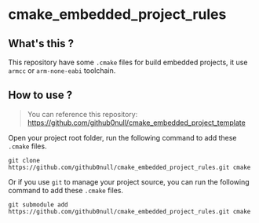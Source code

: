 # cmake_embedded_project_rules

## What's this ?

This repository have some `.cmake` files for build embedded projects, it use `armcc` or `arm-none-eabi` toolchain.

## How to use ?

> You can reference this repository: https://github.com/github0null/cmake_embedded_project_template

Open your project root folder, run the following command to add these `.cmake` files.

```shell
git clone https://github.com/github0null/cmake_embedded_project_rules.git cmake
```

Or if you use `git` to manage your project source, you can run the following command to add these `.cmake` files.

```shell
git submodule add https://github.com/github0null/cmake_embedded_project_rules.git cmake
```
